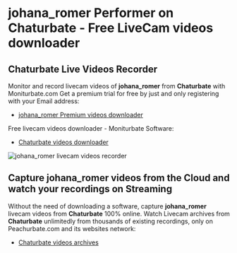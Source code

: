 # johana_romer Performer on Chaturbate - Free LiveCam videos downloader

## Chaturbate Live Videos Recorder

Monitor and record livecam videos of **johana_romer** from **Chaturbate** with Moniturbate.com
Get a premium trial for free by just and only registering with your Email address:
* [johana_romer Premium videos downloader](https://moniturbate.com/request-demo-licence-key.html)

Free livecam videos downloader - Moniturbate Software:
* [Chaturbate videos downloader](https://moniturbate.com/moniturbate-download-software.html)

![johana_romer livecam videos recorder](https://peachurnet.com/templates/moniturbate-software.png)


## Capture johana_romer videos from the Cloud and watch your recordings on Streaming

Without the need of downloading a software, capture **johana_romer** livecam videos from **Chaturbate** 100% online.
Watch Livecam archives from **Chaturbate** unlimitedly from thousands of existing recordings, only on Peachurbate.com and its websites network:
* [Chaturbate videos archives](https://peachurnet.com/)